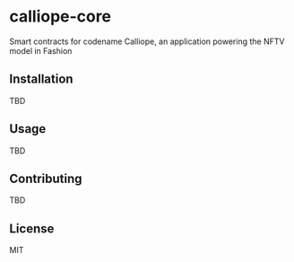 # calliope-core

Smart contracts for codename Calliope, an application powering the NFTV model in Fashion

## Installation

TBD

## Usage

TBD

## Contributing

TBD

## License

MIT

